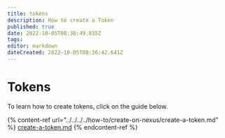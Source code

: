 ```yaml
---
title: tokens
description: How to create a Token
published: true
date: 2022-10-05T08:38:49.835Z
tags: 
editor: markdown
dateCreated: 2022-10-05T08:36:42.641Z
---
```


# Tokens

To learn how to create tokens, click on the guide below.

{% content-ref url="../../../../how-to/create-on-nexus/create-a-token.md" %}
[create-a-token.md](../../../../how-to/create-on-nexus/create-a-token.md)
{% endcontent-ref %}
